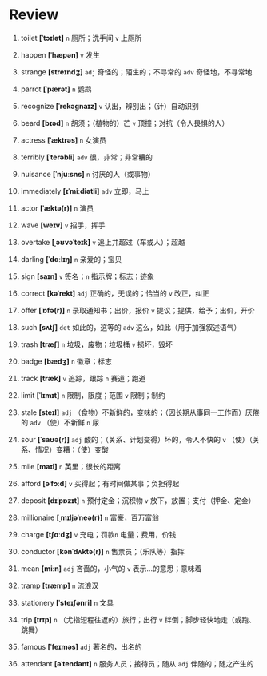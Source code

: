 # Review

1. toilet **[ˈtɔɪlət]** `n` 厕所；洗手间 `v` 上厕所

2. happen **[ˈhæpən]** `v` 发生

3. strange **[streɪndʒ]** `adj` 奇怪的；陌生的；不寻常的 `adv` 奇怪地，不寻常地

4. parrot **[ˈpærət]** `n` 鹦鹉

5. recognize **[ˈrekəɡnaɪz]** `v` 认出，辨别出；（计）自动识别

6. beard **[bɪəd]** `n` 胡须；（植物的）芒 `v` 顶撞；对抗（令人畏惧的人）

7. actress **[ˈæktrəs]** `n` 女演员

8. terribly **[ˈterəbli]** `adv` 很，非常；非常糟的

9. nuisance **[ˈnjuːsns]** `n` 讨厌的人（或事物）

10. immediately **[ɪˈmiːdiətli]** `adv` 立即，马上

11. actor **[ˈæktə(r)]** `n` 演员

12. wave **[weɪv]** `v` 招手，挥手

13. overtake **[ˌəʊvəˈteɪk]** `v` 追上并超过（车或人）；超越

14. darling **[ˈdɑːlɪŋ]** `n` 亲爱的；宝贝

15. sign **[saɪn]** `v` 签名；`n` 指示牌；标志；迹象

16. correct **[kəˈrekt]** `adj` 正确的，无误的；恰当的 `v` 改正，纠正

17. offer **[ˈɒfə(r)]** `n` 录取通知书；出价，报价 `v` 提议；提供，给予；出价，开价

18. such **[sʌtʃ]** `det` 如此的，这等的 `adv` 这么，如此（用于加强叙述语气）

19. trash **[træʃ]** `n` 垃圾，废物；垃圾桶 `v` 损坏，毁坏

20. badge **[bædʒ]** `n` 徽章；标志

21. track **[træk]** `v` 追踪，跟踪 `n` 赛道；跑道

22. limit **[ˈlɪmɪt]** `n` 限制，限度；范围 `v` 限制；制约

23. stale **[steɪl]** `adj` （食物）不新鲜的，变味的；（因长期从事同一工作而）厌倦的 `adv` （使）不新鲜 `n` 尿

24. sour **[ˈsaʊə(r)]** `adj` 酸的；（关系、计划变得）坏的，令人不快的 `v` （使）（关系、情况）变糟；（使）变酸

25. mile **[maɪl]** `n` 英里；很长的距离

26. afford **[əˈfɔːd]** `v` 买得起；有时间做某事；负担得起

27. deposit **[dɪˈpɒzɪt]** `n` 预付定金；沉积物 `v` 放下，放置；支付（押金、定金）

28. millionaire **[ˌmɪljəˈneə(r)]** `n` 富豪，百万富翁

29. charge **[tʃɑːdʒ]** `v` 充电；罚款`n` 电量；费用，价钱

30. conductor **[kənˈdʌktə(r)]** `n` 售票员；（乐队等）指挥

31. mean **[miːn]** `adj` 吝啬的，小气的 `v` 表示...的意思；意味着

32. tramp **[træmp]** `n` 流浪汉

33. stationery **[ˈsteɪʃənri]** `n` 文具

34. trip **[trɪp]** `n` （尤指短程往返的）旅行；出行 `v` 绊倒；脚步轻快地走（或跑、跳舞）

35. famous **[ˈfeɪməs]** `adj` 著名的，出名的

36. attendant **[əˈtendənt]** `n` 服务人员；接待员；随从 `adj` 伴随的；随之产生的
